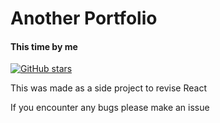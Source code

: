  # Another Portfolio
 #### This time by me
 
[![GitHub stars](https://img.shields.io/github/stars/Igo-Cigo/portfolio?color=%23FDEE21&logo=Apache%20Spark&logoColor=%23FDEE21&style=for-the-badge)](https://github.com/Igo-Cigo/portfolio/stargazers)

This was made as a side project to revise React

If you encounter any bugs please make an issue
